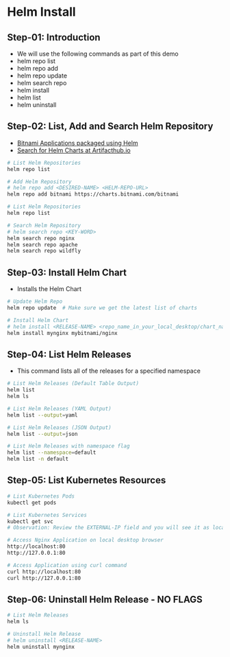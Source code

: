 # Helm Install 

## Step-01: Introduction

- We will use the following commands as part of this demo
- helm repo list
- helm repo add
- helm repo update
- helm search repo
- helm install
- helm list
- helm uninstall 

## Step-02: List, Add and Search Helm Repository

- [Bitnami Applications packaged using Helm](https://bitnami.com/stacks/helm)
- [Search for Helm Charts at Artifacthub.io](https://artifacthub.io/)

```sh
# List Helm Repositories
helm repo list

# Add Helm Repository
# helm repo add <DESIRED-NAME> <HELM-REPO-URL>
helm repo add bitnami https://charts.bitnami.com/bitnami

# List Helm Repositories
helm repo list

# Search Helm Repository
# helm search repo <KEY-WORD>
helm search repo nginx
helm search repo apache
helm search repo wildfly
```

## Step-03: Install Helm Chart

- Installs the Helm Chart

```sh
# Update Helm Repo
helm repo update  # Make sure we get the latest list of charts

# Install Helm Chart
# helm install <RELEASE-NAME> <repo_name_in_your_local_desktop/chart_name>
helm install mynginx mybitnami/nginx
```

## Step-04: List Helm Releases

- This command lists all of the releases for a specified namespace

```sh
# List Helm Releases (Default Table Output)
helm list 
helm ls

# List Helm Releases (YAML Output)
helm list --output=yaml

# List Helm Releases (JSON Output)
helm list --output=json

# List Helm Releases with namespace flag
helm list --namespace=default
helm list -n default
```

## Step-05: List Kubernetes Resources

```sh
# List Kubernetes Pods
kubectl get pods

# List Kubernetes Services
kubectl get svc
# Observation: Review the EXTERNAL-IP field and you will see it as localhost. Access the nginx page from local desktop localhost

# Access Nginx Application on local desktop browser
http://localhost:80
http://127.0.0.1:80

# Access Application using curl command
curl http://localhost:80
curl http://127.0.0.1:80
```

## Step-06: Uninstall Helm Release - NO FLAGS

```sh
# List Helm Releases
helm ls

# Uninstall Helm Release
# helm uninstall <RELEASE-NAME>
helm uninstall mynginx 
```
